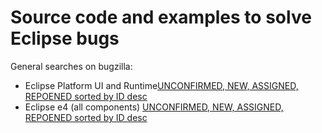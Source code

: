 # Source code and examples to solve Eclipse bugs

General searches on bugzilla: 
* Eclipse Platform UI and Runtime[UNCONFIRMED, NEW, ASSIGNED, REPOENED sorted by ID desc](https://bugs.eclipse.org/bugs/buglist.cgi?bug_status=UNCONFIRMED&bug_status=NEW&bug_status=ASSIGNED&bug_status=REOPENED&classification=Eclipse&component=Runtime&component=UI&order=bug_id%20DESC&product=Platform&query_based_on=&query_format=advanced)
* Eclipse e4 (all components) [UNCONFIRMED, NEW, ASSIGNED, REPOENED sorted by ID desc](https://bugs.eclipse.org/bugs/buglist.cgi?bug_status=UNCONFIRMED&bug_status=NEW&bug_status=ASSIGNED&bug_status=REOPENED&classification=Eclipse&component=UI&order=bug_id%20DESC&product=e4&query_based_on=&query_format=advanced)
